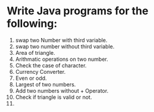 # Write Java programs for the following:
1. swap two Number with third variable.
2. swap two number without third variable.
3. Area of triangle.
4. Arithmatic operations on two number.
5. Check the case of character.
6. Currency Converter.
7. Even or odd.
8. Largest of two numbers.
9. Add two numbers without + Operator.
10. Check if triangle is valid or not.
11. 
